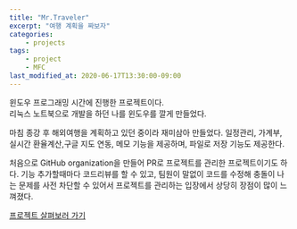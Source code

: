 ```yaml
---
title: "Mr.Traveler"
excerpt: "여행 계획을 짜보자"
categories:
    - projects
tags:
    - project
    - MFC
last_modified_at: 2020-06-17T13:30:00-09:00
---
```

윈도우 프로그래밍 시간에 진행한 프로젝트이다.  
리눅스 노트북으로 개발을 하던 나를 윈도우를 깔게 만들었다.  

마침 종강 후 해외여행을 계획하고 있던 중이라 재미삼아 만들었다. 
일정관리, 가계부, 실시간 환율계산,구글 지도 연동, 메모 기능을 제공하며, 파일로 저장 기능도 제공한다.  

처음으로 GitHub organization을 만들어 PR로 프로젝트를 관리한 프로젝트이기도 하다.
기능 추가할때마다 코드리뷰를 할 수 있고, 팀원이 말없이 코드를 수정해 충돌이 나는 문제를 
사전 차단할 수 있어서 프로젝트를 관리하는 입장에서 상당히 장점이 많이 느껴졌다.

[프로젝트 살펴보러 가기](https://github.com/MrTraveler/MrTraveler)  
